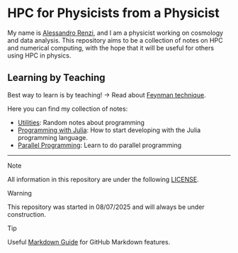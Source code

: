 # HPC for Physicists from a Physicist

My name is [Alessandro Renzi](https://github.com/alexninogh/alessandro.renzi), and I am a physicist working on cosmology and data analysis. This repository aims to be a collection of notes on HPC and numerical computing, with the hope that it will be useful for others using HPC in physics.

## Learning by Teaching

Best way to learn is by teaching! -> Read about [Feynman technique](https://en.wikipedia.org/wiki/Learning_by_teaching).

Here you can find my collection of notes:

- [Utilities](./utils/utils-index.md): Random notes about programming
- [Programming with Julia](./julia/julia-index.md): How to start developing with the Julia programming language.
- [Parallel Programming](./parallel_prog/pp-index.md): Learn to do parallel programming

---

> [!NOTE]
> All information in this repository are under the following [LICENSE](./LICENSE).

> [!WARNING] 
> This repository was started in 08/07/2025 and will always be under construction.

> [!TIP]
> Useful [Markdown Guide](https://docs.github.com/en/get-started/writing-on-github/getting-started-with-writing-and-formatting-on-github/basic-writing-and-formatting-syntax/) for GitHub Markdown features.

